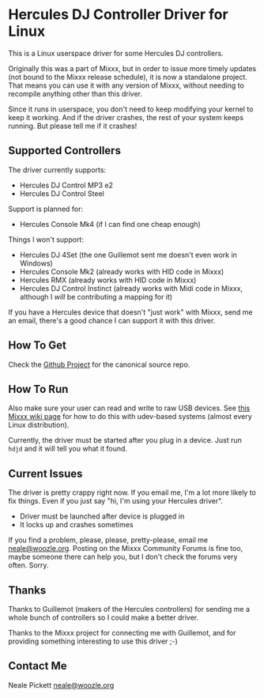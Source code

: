 Hercules DJ Controller Driver for Linux
=============================

This is a Linux userspace driver for some Hercules DJ controllers.

Originally this was a part of Mixxx,
but in order to issue more timely updates
(not bound to the Mixxx release schedule),
it is now a standalone project.
That means you can use it with any version of Mixxx,
without needing to recompile anything other than this driver.

Since it runs in userspace,
you don't need to keep modifying your kernel to keep it working.
And if the driver crashes,
the rest of your system keeps running.
But please tell me if it crashes!


Supported Controllers
---------------------

The driver currently supports:

* Hercules DJ Control MP3 e2
* Hercules DJ Control Steel

Support is planned for:

* Hercules Console Mk4 (if I can find one cheap enough)

Things I won't support:

* Hercules DJ 4Set (the one Guillemot sent me doesn't even work in Windows)
* Hercules Console Mk2 (already works with HID code in Mixxx)
* Hercules RMX (already works with HID code in Mixxx)
* Hercules DJ Control Instinct (already works with Midi code in Mixxx,
  although I *will* be contributing a mapping for it)


If you have a Hercules device that doesn't "just work" with Mixxx,
send me an email, there's a good chance I can support it with this driver.

How To Get
----------

Check the [Github Project](https://github.com/nealey/hdjd) for the canonical source repo.


How To Run
----------

Also make sure your user can read and write to raw USB devices.
See [this Mixxx wiki page](http://mixxx.org/wiki/doku.php/hercules_dj_control_mp3_e2#usb_hid) for how to do this with udev-based systems (almost every Linux distribution).

Currently, the driver must be started after you plug in a device.
Just run `hdjd` and it will tell you what it found.


Current Issues
--------------

The driver is pretty crappy right now.
If you email me, I'm a lot more likely to fix things.
Even if you just say "hi, I'm using your Hercules driver".

* Driver must be launched after device is plugged in
* It locks up and crashes sometimes

If you find a problem, please, please, pretty-please,
email me <neale@woozle.org>.
Posting on the Mixxx Community Forums is fine too,
maybe someone there can help you,
but I don't check the forums very often.
Sorry.


Thanks
------

Thanks to Guillemot (makers of the Hercules controllers) for sending me
a whole bunch of controllers so I could make a better driver.

Thanks to the Mixxx project for connecting me with Guillemot,
and for providing something interesting to use this driver ;-)

Contact Me
----------

Neale Pickett <neale@woozle.org>
